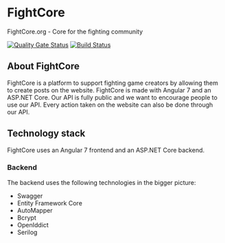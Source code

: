 # FightCore

FightCore.org - Core for the fighting community

[![Quality Gate Status](https://sonarcloud.io/api/project_badges/measure?project=FightCore_FightCore&metric=alert_status)](https://sonarcloud.io/dashboard?id=FightCore_FightCore)
[![Build Status](https://travis-ci.com/FightCore/FightCore.svg?branch=dev)](https://travis-ci.com/FightCore/FightCore)

## About FightCore

FightCore is a platform to support fighting game creators by allowing them to create posts on the website.
FightCore is made with Angular 7 and an ASP.NET Core.
Our API is fully public and we want to encourage people to use our API.
Every action taken on the website can also be done through our API.

## Technology stack

FightCore uses an Angular 7 frontend and an ASP.NET Core backend.

### Backend

The backend uses the following technologies in the bigger picture:

- Swagger
- Entity Framework Core
- AutoMapper
- Bcrypt
- OpenIddict
- Serilog